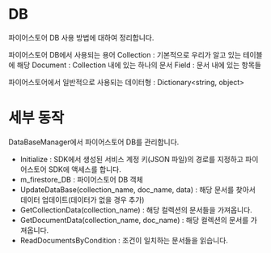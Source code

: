 # DB
파이어스토어 DB 사용 방법에 대하여 정리합니다.

파이어스토어 DB에서 사용되는 용어
Collection : 기본적으로 우리가 알고 있는 테이블에 해당
Document : Collection 내에 있는 하나의 문서
Field : 문서 내에 있는 항목들

파이어스토어에서 일반적으로 사용되는 데이터형 : Dictionary<string, object> 

# 세부 동작
DataBaseManager에서 파이어스토어 DB를 관리합니다.
- Initialize : SDK에서 생성된 서비스 계정 키(JSON 파일)의 경로를 지정하고 파이어스토어 SDK에 액세스를 합니다.
- m_firestore_DB : 파이어스토어 DB 객체
- UpdateDataBase(collection_name, doc_name, data) : 해당 문서를 찾아서 데이터 업데이트(데이터가 없을 경우 추가)
- GetCollectionData(collection_name) : 해당 컬렉션의 문서들을 가져옵니다.
- GetDocumentData(collection_name, doc_name) : 해당 컬렉션의 문서를 가져옵니다.
- ReadDocumentsByCondition : 조건이 일치하는 문서들을 읽습니다.





